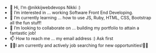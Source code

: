 - 👋 Hi, I’m @nikkijwebdevops Nikki :) 
- 👀 I’m interested in ... working Software Front End Developing.
- 🌱 I’m currently learning ... how to use JS, Ruby, HTML, CSS, Bootstrap all the fun stuff!
- 💞️ I’m looking to collaborate on ... building my portfolio to attain a fantastic job! 
- 📫 How to reach me ... my email address :) Ask first
- 👀👀I am currently and actively job searching for new opportunities!👀👀

<!---
dslnikkiabq/dslnikkiabq is a ✨ special ✨ repository because its `README.md` (this file) appears on your GitHub profile.
You can click the Preview link to take a look at your changes.
--->

